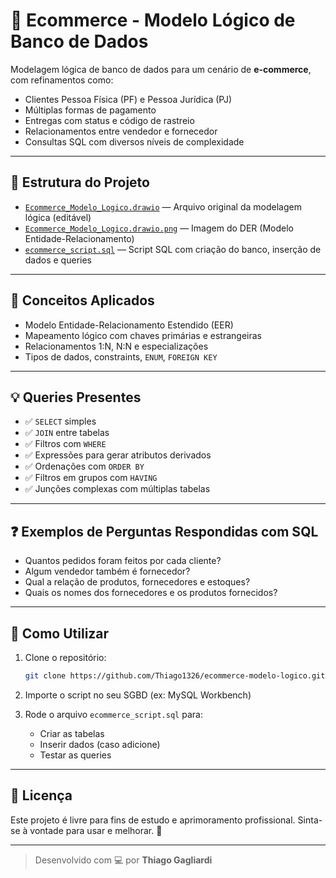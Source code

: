# 🛒 Ecommerce - Modelo Lógico de Banco de Dados

Modelagem lógica de banco de dados para um cenário de **e-commerce**, com refinamentos como:
- Clientes Pessoa Física (PF) e Pessoa Jurídica (PJ)
- Múltiplas formas de pagamento
- Entregas com status e código de rastreio
- Relacionamentos entre vendedor e fornecedor
- Consultas SQL com diversos níveis de complexidade

---

## 📁 Estrutura do Projeto

- [`Ecommerce_Modelo_Logico.drawio`](Ecommerce_Modelo_Logico.drawio) — Arquivo original da modelagem lógica (editável)
- [`Ecommerce_Modelo_Logico.drawio.png`](Ecommerce_Modelo_Logico.drawio.png) — Imagem do DER (Modelo Entidade-Relacionamento)
- [`ecommerce_script.sql`](ecommerce_script.sql) — Script SQL com criação do banco, inserção de dados e queries

---

## 🧠 Conceitos Aplicados

- Modelo Entidade-Relacionamento Estendido (EER)
- Mapeamento lógico com chaves primárias e estrangeiras
- Relacionamentos 1:N, N:N e especializações
- Tipos de dados, constraints, `ENUM`, `FOREIGN KEY`

---

## 💡 Queries Presentes

- ✅ `SELECT` simples  
- ✅ `JOIN` entre tabelas  
- ✅ Filtros com `WHERE`  
- ✅ Expressões para gerar atributos derivados  
- ✅ Ordenações com `ORDER BY`  
- ✅ Filtros em grupos com `HAVING`  
- ✅ Junções complexas com múltiplas tabelas  

---

## ❓ Exemplos de Perguntas Respondidas com SQL

- Quantos pedidos foram feitos por cada cliente?
- Algum vendedor também é fornecedor?
- Qual a relação de produtos, fornecedores e estoques?
- Quais os nomes dos fornecedores e os produtos fornecidos?

---

## 🚀 Como Utilizar

1. Clone o repositório:
   ```bash
   git clone https://github.com/Thiago1326/ecommerce-modelo-logico.git
   ```

2. Importe o script no seu SGBD (ex: MySQL Workbench)

3. Rode o arquivo `ecommerce_script.sql` para:
   - Criar as tabelas
   - Inserir dados (caso adicione)
   - Testar as queries

---

## 🧾 Licença

Este projeto é livre para fins de estudo e aprimoramento profissional. Sinta-se à vontade para usar e melhorar. 🚀

---

> Desenvolvido com 💻 por **Thiago Gagliardi**
